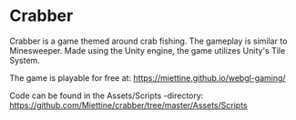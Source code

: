 # Crabber

Crabber is a game themed around crab fishing. The gameplay is similar to Minesweeper. Made using the Unity engine, the game utilizes Unity's Tile System.

The game is playable for free at: https://miettine.github.io/webgl-gaming/

Code can be found in the Assets/Scripts -directory: https://github.com/Miettine/crabber/tree/master/Assets/Scripts

